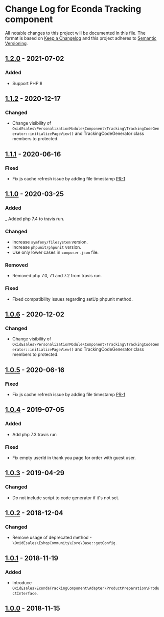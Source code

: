 # Change Log for Econda Tracking component

All notable changes to this project will be documented in this file.
The format is based on [Keep a Changelog](http://keepachangelog.com/)
and this project adheres to [Semantic Versioning](http://semver.org/).

## [1.2.0] - 2021-07-02

### Added
- Support PHP 8

## [1.1.2] - 2020-12-17

### Changed
- Change visibility of `OxidEsales\PersonalizationModule\Component\Tracking\TrackingCodeGenerator::initializePageView()` and TrackingCodeGenerator class members to protected.

## [1.1.1] - 2020-06-16

### Fixed
- Fix js cache refresh issue by adding file timestamp [PR-1](https://github.com/OXID-eSales/econda-tracking-component/pull/1)

## [1.1.0] - 2020-03-25

### Added
_ Added php 7.4 to travis run.

### Changed
- Increase `symfony/filesystem` version.
- Increase `phpunit/phpunit` version.
- Use only lower cases in `composer.json` file.

### Removed
- Removed php 7.0, 7.1 and 7.2 from travis run.

### Fixed
- Fixed compatibility issues regarding setUp phpunit method.

## [1.0.6] - 2020-12-02

### Changed
- Change visibility of `OxidEsales\PersonalizationModule\Component\Tracking\TrackingCodeGenerator::initializePageView()` and TrackingCodeGenerator class members to protected.

## [1.0.5] - 2020-06-16

### Fixed
- Fix js cache refresh issue by adding file timestamp [PR-1](https://github.com/OXID-eSales/econda-tracking-component/pull/1)

## [1.0.4] - 2019-07-05

### Added
- Add php 7.3 travis run

### Fixed
- Fix empty userId in thank you page for order with guest user.

## [1.0.3] - 2019-04-29

### Changed
- Do not include script to code generator if it's not set.

## [1.0.2] - 2018-12-04

### Changed
- Remove usage of deprecated method - `\OxidEsales\EshopCommunity\Core\Base::getConfig`.

## [1.0.1] - 2018-11-19

### Added
- Introduce `OxidEsales\EcondaTrackingComponent\Adapter\ProductPreparation\ProductInterface`.

## [1.0.0] - 2018-11-15

[1.2.0]: https://github.com/OXID-eSales/econda-tracking-component/compare/v1.1.2...v1.2.0
[1.1.2]: https://github.com/OXID-eSales/econda-tracking-component/compare/v1.1.1...v1.1.2
[1.1.1]: https://github.com/OXID-eSales/econda-tracking-component/compare/v1.1.0...v1.1.1
[1.1.0]: https://github.com/OXID-eSales/econda-tracking-component/compare/v1.0.4...v1.1.0
[1.0.6]: https://github.com/OXID-eSales/econda-tracking-component/compare/v1.0.5...v1.0.6
[1.0.5]: https://github.com/OXID-eSales/econda-tracking-component/compare/v1.0.4...v1.0.5
[1.0.4]: https://github.com/OXID-eSales/econda-tracking-component/compare/v1.0.3...v1.0.4
[1.0.3]: https://github.com/OXID-eSales/econda-tracking-component/compare/v1.0.2...v1.0.3
[1.0.2]: https://github.com/OXID-eSales/econda-tracking-component/compare/v1.0.1...v1.0.2
[1.0.1]: https://github.com/OXID-eSales/econda-tracking-component/compare/v1.0.0...v1.0.1
[1.0.0]: https://github.com/OXID-eSales/econda-tracking-component/compare/80d7fdecd2241c9710a8ae573db5c604d0c9348c...v1.0.0
